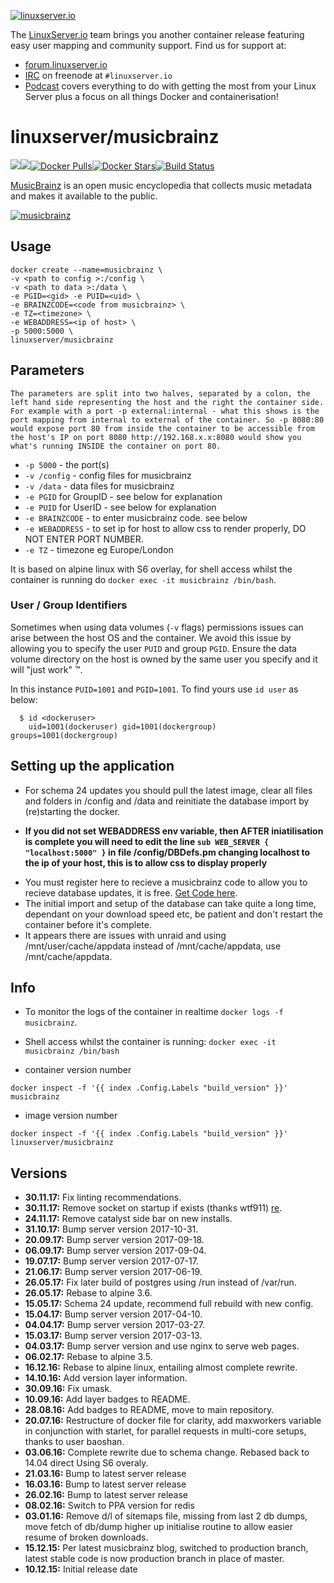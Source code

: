 [linuxserverurl]: https://linuxserver.io
[forumurl]: https://forum.linuxserver.io
[ircurl]: https://www.linuxserver.io/irc/
[podcasturl]: https://www.linuxserver.io/podcast/
[appurl]: https://musicbrainz.org/
[hub]: https://hub.docker.com/r/linuxserver/musicbrainz/

[![linuxserver.io](https://raw.githubusercontent.com/linuxserver/docker-templates/master/linuxserver.io/img/linuxserver_medium.png)][linuxserverurl]

The [LinuxServer.io][linuxserverurl] team brings you another container release featuring easy user mapping and community support. Find us for support at:
* [forum.linuxserver.io][forumurl]
* [IRC][ircurl] on freenode at `#linuxserver.io`
* [Podcast][podcasturl] covers everything to do with getting the most from your Linux Server plus a focus on all things Docker and containerisation!

# linuxserver/musicbrainz
[![](https://images.microbadger.com/badges/version/linuxserver/musicbrainz.svg)](https://microbadger.com/images/linuxserver/musicbrainz "Get your own version badge on microbadger.com")[![](https://images.microbadger.com/badges/image/linuxserver/musicbrainz.svg)](https://microbadger.com/images/linuxserver/musicbrainz "Get your own image badge on microbadger.com")[![Docker Pulls](https://img.shields.io/docker/pulls/linuxserver/musicbrainz.svg)][hub][![Docker Stars](https://img.shields.io/docker/stars/linuxserver/musicbrainz.svg)][hub][![Build Status](https://ci.linuxserver.io/buildStatus/icon?job=Docker-Builders/x86-64/x86-64-musicbrainz)](https://ci.linuxserver.io/job/Docker-Builders/job/x86-64/job/x86-64-musicbrainz/)

[MusicBrainz][appurl] is an open music encyclopedia that collects music metadata and makes it available to the public.

[![musicbrainz](https://raw.githubusercontent.com/linuxserver/beta-templates/master/lsiodev/img/musicbrainzgitlogo.jpg)][appurl]

## Usage

```
docker create --name=musicbrainz \
-v <path to config >:/config \
-v <path to data >:/data \
-e PGID=<gid> -e PUID=<uid> \
-e BRAINZCODE=<code from musicbrainz> \
-e TZ=<timezone> \
-e WEBADDRESS=<ip of host> \
-p 5000:5000 \
linuxserver/musicbrainz
```

## Parameters

`The parameters are split into two halves, separated by a colon, the left hand side representing the host and the right the container side. 
For example with a port -p external:internal - what this shows is the port mapping from internal to external of the container.
So -p 8080:80 would expose port 80 from inside the container to be accessible from the host's IP on port 8080
http://192.168.x.x:8080 would show you what's running INSIDE the container on port 80.`


* `-p 5000` - the port(s)
* `-v /config` - config files for musicbrainz
* `-v /data` - data files for musicbrainz
* `-e PGID` for GroupID - see below for explanation
* `-e PUID` for UserID - see below for explanation
* `-e BRAINZCODE` - to enter musicbrainz code. see below
* `-e WEBADDRESS` - to set ip for host to allow css to render properly, DO NOT ENTER PORT NUMBER.
* `-e TZ` - timezone eg Europe/London

It is based on alpine linux with S6 overlay, for shell access whilst the container is running do `docker exec -it musicbrainz /bin/bash`.

### User / Group Identifiers

Sometimes when using data volumes (`-v` flags) permissions issues can arise between the host OS and the container. We avoid this issue by allowing you to specify the user `PUID` and group `PGID`. Ensure the data volume directory on the host is owned by the same user you specify and it will "just work" ™.

In this instance `PUID=1001` and `PGID=1001`. To find yours use `id user` as below:

```
  $ id <dockeruser>
    uid=1001(dockeruser) gid=1001(dockergroup) groups=1001(dockergroup)
```
      
## Setting up the application 
+ For schema 24 updates you should pull the latest image, clear all files and folders in /config and /data and reinitiate the database import by (re)starting the docker.

+ **If you did not set WEBADDRESS env variable, then AFTER iniatilisation is complete you will need to edit the line `sub WEB_SERVER { "localhost:5000" }` in file /config/DBDefs.pm changing localhost to the ip of your host, this is to allow css to display properly**

* You must register here to recieve a musicbrainz code to allow you to recieve database updates, it is free. [Get Code here](https://metabrainz.org/supporters/account-type). 
* The initial import and setup of the database can take quite a long time, dependant on your download speed etc, be patient and don't restart the container before it's complete.
* It appears there are issues with unraid and using /mnt/user/cache/appdata instead of /mnt/cache/appdata, use /mnt/cache/appdata.

## Info
* To monitor the logs of the container in realtime `docker logs -f musicbrainz`.
* Shell access whilst the container is running: `docker exec -it musicbrainz /bin/bash`

* container version number 

`docker inspect -f '{{ index .Config.Labels "build_version" }}' musicbrainz`

* image version number

`docker inspect -f '{{ index .Config.Labels "build_version" }}' linuxserver/musicbrainz`

## Versions

+ **30.11.17:** Fix linting recommendations.
+ **30.11.17:** Remove socket on startup if exists (thanks wtf911) [re](https://tickets.metabrainz.org/browse/MBS-9370).
+ **24.11.17:** Remove catalyst side bar on new installs.
+ **31.10.17:** Bump server version 2017-10-31.
+ **20.09.17:** Bump server version 2017-09-18.
+ **06.09.17:** Bump server version 2017-09-04.
+ **19.07.17:** Bump server version 2017-07-17.
+ **21.06.17:** Bump server version 2017-06-19.
+ **26.05.17:** Fix later build of postgres using /run instead of /var/run.
+ **26.05.17:** Rebase to alpine 3.6.
+ **15.05.17:** Schema 24 update, recommend full rebuild with new config.
+ **15.04.17:** Bump server version 2017-04-10.
+ **04.04.17:** Bump server version 2017-03-27.
+ **15.03.17:** Bump server version 2017-03-13.
+ **04.03.17:** Bump server version and use nginx to serve web pages.
+ **06.02.17:** Rebase to alpine 3.5.
+ **16.12.16:** Rebase to alpine linux, entailing almost complete rewrite.
+ **14.10.16:** Add version layer information.
+ **30.09.16:** Fix umask.
+ **10.09.16:** Add layer badges to README.
+ **28.08.16:** Add badges to README, move to main repository.
+ **20.07.16:** Restructure of docker file for clarity, add maxworkers variable in conjunction with starlet,
for parallel requests in multi-core setups, thanks to user baoshan. 
+ **03.06.16:** Complete rewrite due to schema change. Rebased back to 14.04 direct Using S6 overaly.
+ **21.03.16:** Bump to latest server release
+ **16.03.16:** Bump to latest server release
+ **26.02.16:** Bump to latest server release
+ **08.02.16:** Switch to PPA version for redis
+ **03.01.16:** Remove d/l of sitemaps file, missing from last 2 db dumps, 
move fetch of db/dump higher up initialise routine to allow easier resume of broken downloads.
+ **15.12.15:** Per latest musicbrainz blog, switched to production branch,
latest stable code is now production branch in place of master.
+ **10.12.15:** Initial release date
